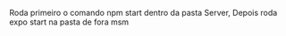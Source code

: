 Roda primeiro o comando npm start dentro da pasta Server, 
Depois roda expo start na pasta de fora msm
